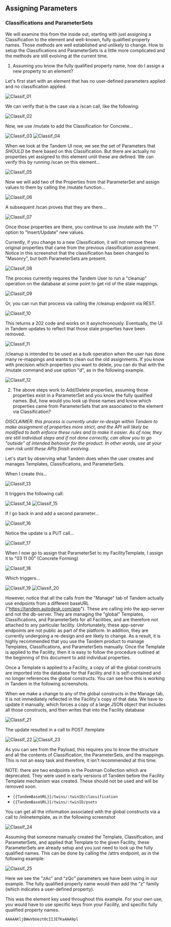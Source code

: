 ## Assigning Parameters

### Classifications and ParameterSets
We will examine this from the inside out, starting with just assigning a Classification to the element and well-known, fully qualified property names.  Those methods are well established and unlikely to change.  How to setup the Classifications and ParameterSets is a little more complicated and the methods are still evolving at the current time.

1. Assuming you know the fully qualified property name, how do I assign a new property to an element?

Let's first start with an element that has no user-defined parameters applied and no classification applied.

![Classif_01](./img/classif_01.png)

We can verify that is the case via a /scan call, like the following:

![Classif_02](./img/classif_02.png)

Now, we use /mutate to add the Classification for Concrete...

![Classif_03](./img/classif_03.png)
![Classif_04](./img/classif_04.png)

When we look at the Tandem UI now, we see the set of Parameters that *SHOULD* be there based on this Classification.  But there are actually no properties yet assigned to this element until these are defined.  We can verify this by running /scan on this element...

![Classif_05](./img/classif_05.png)

Now we will add two of the Properties from that ParameterSet and assign values to them by calling the /mutate function...

![Classif_06](./img/classif_06.png)

A subsequent /scan proves that they are there...

![Classif_07](./img/classif_07.png)

Once those properties are there, you continue to use /mutate with the "i" option to "Insert/Update" new values.

Currently, if you change to a new Classification, it will not remove these original properties that came from the previous classification assignment.  Notice in this screenshot that the classification has been changed to "Masonry", but both ParameterSets are present.

![Classif_08](./img/classif_08.png)

The process currently requires the Tandem User to run a "cleanup" operation on the database at some point to get rid of the stale mappings.

![Classif_09](./img/classif_09.png)

Or, you can run that process via calling the /cleanup endpoint via REST.

![Classif_10](./img/classif_10.png)

This returns a 202 code and works on it asynchronously.  Eventually, the UI in Tandem updates to reflect that those stale properties have been removed.

![Classif_11](./img/classif_11.png)

/cleanup is intended to be used as a bulk operation when the user has done many re-mappings and wants to clean out the old assignments.  If you know with precision which properties you want to delete, you can do that with the /mutate command and use option "d", as in the following example.

![Classif_12](./img/classif_12.png)

2. The above steps work to Add/Delete properties, assuming those properties exist in a ParameterSet and you know the fully qualified names.  But, how would you look up those names and know which properties came from ParameterSets that are associated to the element via Classification?

_DISCLAIMER:  this process is currently under re-design within Tandem to make assignment of properties more strict, and the API will likely be modified to both enforce these rules and to make it easier.  As of now, they are still individual steps and if not done correctly, can allow you to go "outside" of intended behavior for the product.  In other words, use at your own risk until these APIs finish evolving._

Let's start by observing what Tandem does when the user creates and manages Templates, Classifications, and ParameterSets.

When I create this...

![Classif_13](./img/classif_13.png)

It triggers the following call:

![Classif_14](./img/classif_14.png)
![Classif_15](./img/classif_15.png)

If I go back in and add a second parameter...

![Classif_16](./img/classif_16.png)

Notice the update is a PUT call...

![Classif_17](./img/classif_17.png)

When I now go to assign that ParameterSet to my FacilityTemplate, I assign it to "03 11 00" (Concrete Forming)

![Classif_18](./img/classif_18.png)

Which triggers...

![Classif_19](./img/classif_19.png)
![Classif_20](./img/classif_20.png)

However, notice that all the calls from the "Manage" tab of Tandem actually use endpoints from a different baseURL ("https://tandem.autodesk.com/app").  These are calling into the app-server and not the db-server.  They are managing the "global" Templates, Classifications, and ParameterSets for all Facilities, and are therefore not attached to any particular facility.  Unfortunately, these app-server endpoints are not public as part of the platform.  In addition, they are currently undergoing a re-design and are likely to change.  As a result, it is highly recommended that you use the Tandem product to manage Templates, Classifications, and ParameterSets manually.  Once the Template is applied to the Facility, then it is easy to follow the procedure outlined at the beginning of this document to add individual properties.

Once a Template is applied to a Facility, a copy of all the global constructs are imported into the database for that Facility and it is self-contained and no longer references the global constructs.  You can see how this is working in Tandem in the following screenshots.

When we make a change to any of the global constructs in the Manage tab, it is not immediately reflected in the Facility's copy of that data.  We have to update it manually, which forces a copy of a large JSON object that includes all those constructs, and then writes that into the Facility database

![Classif_21](./img/classif_21.png)

The update resulted in a call to POST /template

![Classif_22](./img/classif_22.png)
![Classif_23](./img/classif_23.png)

As you can see from the Payload, this requires you to know the structure and all the contents of Classification, the ParameterSets, and the mappings.  This is not an easy task and therefore, it isn't recommended at this time.

NOTE: there are two endpoints in the Postman Collection which are deprecated.  They were used in early versions of Tandem before the Facility Template mechanism was created.  These should not be used and will be removed soon.
- `{{TandemBaseURL}}/twins/:twinID/classification`  
- `{{TandemBaseURL}}/twins/:twinID/psets`  

You can get all the information associated with the global constructs via a call to /inlinetemplate, as in the following screenshot

![Classif_24](./img/classif_24.png)

Assuming that someone manually created the Template, Classification, and ParameterSets, and applied that Template to the given Facility, these ParameterSets are already setup and you just need to look up the fully qualified names. This can be done by calling the /attrs endpoint, as in the following example:

![Classif_25](./img/classif_25.png)

Here we see the "zAc" and "zQc" parameters we have been using in our example.  The fully qualified property name would then add the "z" family (which indicates a user-defined property).




This was the element key used throughout this example.  For your own use, you would have to use specific keys from your Facility, and specific fully qualified property names.

`AAAAAKljBWwVbUezt0cIIJETKaAAA9pl`
